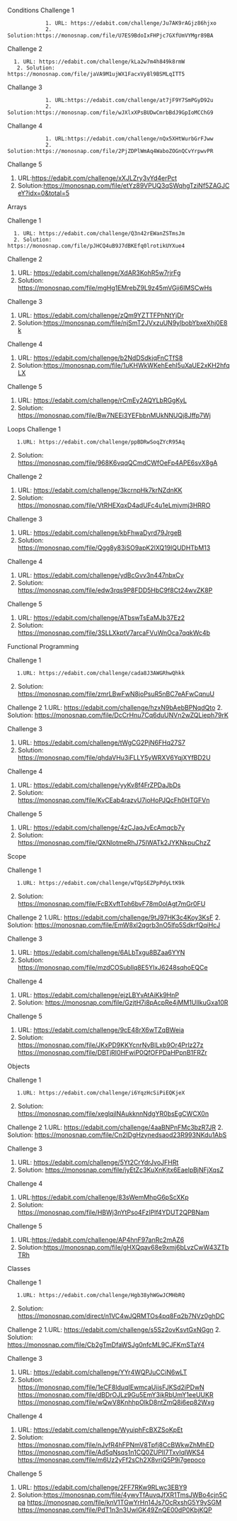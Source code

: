 Conditions
Challenge 1

                1. URL: https://edabit.com/challenge/Ju7AK9rAGjz86hjxo
                2. Solution:https://monosnap.com/file/U7ES9BdoIxFHPjc7GXfUmVYMgr89BA

Challenge 2

      1. URL: https://edabit.com/challenge/kLa2w7m4h849k8rmW
       2. Solution: https://monosnap.com/file/jaVA9M1ujWX1FacxVy8l9BSMLqITT5

Challange 3

                1. URL:https://edabit.com/challenge/at7jF9Y7SmPGyD92u
                2. Solution:https://monosnap.com/file/wJXlxXPsBUDwCmrbBdJ9GpIoMCChG9


Challange 4

                1. URL:https://edabit.com/challenge/nQx5XHtWurbGrFJww
                2. Solution:https://monosnap.com/file/2PjZDPlWmAq4WaboZOGnQCvYrpwvPR

Challange 5

   1. URL:https://edabit.com/challenge/xXJLZry3vYd4erPct
   2. Solution:https://monosnap.com/file/etYz89VPUQ3qSWqhgTziNf5ZAGJCeY?idx=0&total=5

Arrays

Challenge 1

      1. URL: https://edabit.com/challenge/Q3n42rEWanZSTmsJm
      2. Solution: https://monosnap.com/file/pJHCQ4uB9J7dBKEfq0lrotikUYXue4

Challenge 2

1. URL: https://edabit.com/challenge/XdAR3KohR5w7rjrFg
2. Solution: https://monosnap.com/file/mgHg1EMrebZ9L9z45mVGji6IMSCwHs

Challenge 3 

1. URL: https://edabit.com/challenge/zQm9YZTTFPhNtYjDr
2. Solution:https://monosnap.com/file/njSmT2JVxzuUN9ylbobYbxeXhj0E8k

Challenge 4
1. URL: https://edabit.com/challenge/b2NdDSdkjqFnCTfS8
2. Solution:https://monosnap.com/file/1uKHWkWKehEehI5uXaUE2xKH2hfqLX

Challenge 5
1. URL: https://edabit.com/challenge/rCmEy2AQYLbRGgKyL
2. Solution: https://monosnap.com/file/Bw7NEEi3YEFbbnMUkNNUQj8Jffp7Wj



Loops
Challenge 1

       1.URL: https://edabit.com/challenge/ppBDRwSoqZYcR95Aq
2. Solution: https://monosnap.com/file/968K6vqqQCmdCWfOeFp4APE6svX8gA

Challenge 2
1. URL: https://edabit.com/challenge/3kcrnpHk7krNZdnKK
2. Solution: https://monosnap.com/file/VtRHEXqxD4adUFc4u1eLmjvmj3HRRO

Challenge 3 
1. URL: https://edabit.com/challenge/kbFhwaDyrd79JrgeB 
2. Solution: https://monosnap.com/file/Qgg8y83iSO9apK2lXQ19lQUDHTbM13

Challenge 4
1. URL: https://edabit.com/challenge/ydBcGvv3n447nbxCy
2. Solution: https://monosnap.com/file/edw3rqs9P8FDD5HbC9f8Ct24wvZK8P

Challenge 5
1. URL: https://edabit.com/challenge/ATbswTsEaMJb37Ez2
2. Solution: https://monosnap.com/file/3SLLXkptV7arcaFVuWnOca7qqkWc4b




Functional Programming

Challenge 1

       1.URL: https://edabit.com/challenge/cada8J3AWGRhwQhkk
2. Solution: https://monosnap.com/file/zmrLBwFwN8joPsuR5nBC7eAFwCqnuU

Challenge 2
       1.URL: https://edabit.com/challenge/hzxN9bAebBPNqdQto
2. Solution: https://monosnap.com/file/DcCrHnu7Cq6duUNVn2wZQLieph79rK

Challenge 3 
1. URL: https://edabit.com/challenge/tWgCG2PjN6FHq27S7
2. Solution: https://monosnap.com/file/qhdaVHu3iFLLY5yWRXV6YqjXYfBD2U


Challenge 4
1. URL: https://edabit.com/challenge/yyKv8f4FrZPDaJbDs
2. Solution: https://monosnap.com/file/KvCEab4razvU7ioHoPJQcFh0HTGFVn

Challenge 5
1. URL: https://edabit.com/challenge/4zCJaqJvEcAmqcb7y
2. Solution: https://monosnap.com/file/QXNlotmeRhJ75IWATk2JYKNkpuChzZ




Scope

Challenge 1

       1.URL: https://edabit.com/challenge/wTQpSEZPpPdyLtK9k
2. Solution: https://monosnap.com/file/FcBXvftToh6bvF78m0olAgt7mGr0FU

Challenge 2
       1.URL: https://edabit.com/challenge/9tJ97HK3c4Koy3KsF
2. Solution: https://monosnap.com/file/EmW8xl2qgrb3nO5lfp5SdkrfQqiHcJ

Challenge 3 
1. URL: https://edabit.com/challenge/6ALbTxgu8BZaa6YYN
2. Solution: https://monosnap.com/file/mzdCOSubllq8E5YlxJ6248sqhoEQCe


Challenge 4
1. URL: https://edabit.com/challenge/ejzLBYvAtAiKk9HnP
2. Solution: https://monosnap.com/file/GzjtH7i8pAcpRe4jMM1UIlkuGxa10R

Challenge 5
1. URL: https://edabit.com/challenge/9cE48rX6wTZqBWeia
2. Solution: https://monosnap.com/file/JKxPD9KKYcnrNvBlLxb9Or4Prlz27z
	   	   https://monosnap.com/file/DBTjRI0HFwiP0QfOFPDaHPpnB1FRZr

Objects

Challenge 1

       1.URL: https://edabit.com/challenge/i6YqzHcSiPiEQKjeX
2. Solution: https://monosnap.com/file/xeglqjlNAukknnNdgYR0bsEgCWCX0n

Challenge 2
       1.URL: https://edabit.com/challenge/4aaBNPnFMc3bzR7JR
2. Solution: https://monosnap.com/file/Cn2IDgHzynedsaod23R993NKdu1AbS

Challenge 3 

1. URL: https://edabit.com/challenge/5Yt2CrYdrJvoJFHRt
2. Solution: https://monosnap.com/file/jyEtZc3KuXnKjtx6EaelpBjNFjXqsZ

Challenge 4
1. URL:https://edabit.com/challenge/83sWemMhpG6pScXKp
2. Solution: https://monosnap.com/file/HBWj3nYtPso4FzIPlf4YDUT2QPBNam

Challenge 5
1. URL:https://edabit.com/challenge/AP4hnF97anRc2mAZ6
2. Solution:https://monosnap.com/file/gHXQqav68e9xmj6bLvzCwW43ZTbTRh





Classes

Challenge 1

       1.URL: https://edabit.com/challenge/Hgb38yhWGwJCMHbRQ
2. Solution: https://monosnap.com/direct/n1VC4wJQRMTOs4pq8Fq2b7NVz0ghDC

Challenge 2
       1.URL: https://edabit.com/challenge/s5Sz2ovKsvtGxNGgn
2. Solution: https://monosnap.com/file/Cb2gTmDfaWSJg0nfcML9CJFKmSTaY4

Challenge 3 
1. URL: https://edabit.com/challenge/YYr4WQPJuCCiN6wLT
2. Solution: https://monosnap.com/file/1eCF8lduqIEwmcaUiisFJKSd2iPDwN
                    https://monosnap.com/file/dBDrOJLz9Gu5EmY3ikRbUmY1eeUUKR
                    https://monosnap.com/file/wQwV8KnhhpOlkD8ntZmQ8i6ep82Wxg

Challenge 4
1. URL: https://edabit.com/challenge/WyuiphFcBXZSoKpEt
2. Solution: https://monosnap.com/file/nJvfR4hFPNmV8Tpfj8CcBWkwZhMhED
		   https://monosnap.com/file/Ad5qNsqs1n1CQ0ZUPII7TxvIqlWKS4
		   https://monosnap.com/file/m6Uz2yFf2sCh2X8vriQ5P9i7gepoco

Challenge 5
1. URL: https://edabit.com/challenge/2FF7RKw9RLwc3EBY9
2. Solution:https://monosnap.com/file/4ywvTfAuvqJfXR1TmsJWBo4cjn5Cpa
		  https://monosnap.com/file/knV1TGwYrHn14Js7OcRxshG5Y9ySGM
		  https://monosnap.com/file/PdT1n3n3UwlGK49ZnQE00dP0KbjKQP
